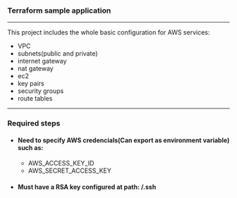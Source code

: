 ### Terraform sample application
***
This project includes the whole basic configuration for AWS services:

- VPC
- subnets(public and private)
- internet gateway
- nat gateway
- ec2
- key pairs
- security groups
- route tables

***
### Required steps

- #### Need to specify AWS credencials(**Can export as environment variable**) such as:

  - AWS_ACCESS_KEY_ID
  - AWS_SECRET_ACCESS_KEY

- #### Must have a RSA key configured at path: /.ssh

